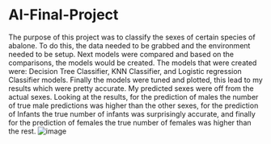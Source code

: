# AI-Final-Project
The purpose of this project was to classify the sexes of certain species of abalone. To do this, the data needed to be grabbed and the environment needed to be setup. Next models were compared and based on the comparisons, the models would be created. The models that were created were: Decision Tree Classifier, KNN Classifier, and Logistic regression Classifier models. Finally the models were tuned and plotted, this lead to my results which were pretty accurate. My predicted sexes were off from the actual sexes. Looking at the results, for the prediction of males the number of true male predictions was higher than the other sexes, for the prediction of Infants the true number of infants was surprisingly accurate, and finally for the prediction of females the true number of females was higher than the rest.
![image](https://user-images.githubusercontent.com/49799244/204411244-cbb4c312-23b4-4548-a57d-cd67cf263f91.png)

